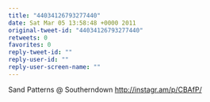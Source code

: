 ```yaml
---
title: "44034126793277440"
date: Sat Mar 05 13:58:48 +0000 2011
original-tweet-id: "44034126793277440"
retweets: 0
favorites: 0
reply-tweet-id: ""
reply-user-id: ""
reply-user-screen-name: ""
---
```

Sand Patterns  @ Southerndown http://instagr.am/p/CBAfP/
